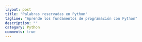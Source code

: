 ```yaml
---
layout: post
title: "Palabras reservadas en Python"
tagline: "Aprende los fundamentos de programación con Python"
description: ""
category: Python
comments: true
---
```


